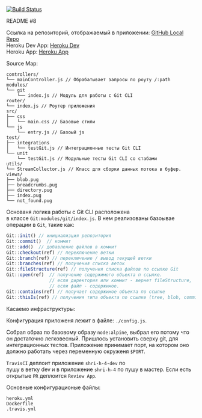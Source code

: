 [![Build Status](https://travis-ci.org/dezmound/y.h.4.svg?branch=dev)](https://travis-ci.org/dezmound/y.h.4)   

README #8

Ссылка на репозиторий, отображаемый в приложении: [GitHub Local Repo](https://github.com/dezmound/y.h.3)   
Heroku Dev App: [Heroku Dev](https://shri-h-4-dev.herokuapp.com)   
Heroku App: [Heroku App](https://shri-h-4.herokuapp.com)    

Source Map:
```
controllers/
└── mainController.js // Обрабатывает запросы по роуту /:path
modules/
└── git
    └── index.js // Модуль для работы с Git CLI
router/
└── index.js // Роутер приложения
src/
├── css
│   └── main.css // Базовые стили
└── js
    └── entry.js // Базоый js
test/
├── integrations
│   └── testGit.js // Интеграционные тесты Git CLI
└── unit
    └── testGit.js // Модульные тесты Git CLI со стабами
utils/
└── StreamCollector.js // Класс для сборки данных потока в буфер.
views/
├── blob.pug
├── breadcrumbs.pug
├── directory.pug
├── index.pug
└── not_found.pug

```

Основаня логика работы с Git CLI расположена   
в классе `Git:modules/git/index.js`.
В нем реализованы базоывае операции в `Git`, такие как:
```javascript
Git::init() // инициализция репозитория
Git::commit()  // коммит
Git::add()  // добавление файлов в коммит
Git::checkout(ref) // переключение ветки
Git::branch(ref) // переключение / вывод текущей ветки
Git::branches(ref) // получения списка веток
Git::fileStructure(ref) // получения списка файлов по ссылке Git
Git::open(ref)  // получение содержимого объекта п ссылке.
                // если директория или коммит - вернет fileStructure,
                // если файл - содержимое.
Git::contains(ref) // получает содержимое объекта по ссылке
Git::thisIs(ref) // получения типа объекта по ссылке (tree, blob, commit)
```

Касаемо инфраструктуры:

Конфигурация приложеня лежит в файле: `./config.js`.

Собрал образ по базовому образу `node:alpine`,
выбрал его потому что он достаточно легковесный.
Пришлось установить сверху git, для интеграционных тестов.
Приложение принимает порт, на котором оно должно работать
через переменную окруженя `$PORT`.

`TravisCI` деплоит приложение `shri-h-4-dev` по   
пушу в ветку dev и в приложение `shri-h-4` по пушу в мастер.
Если есть открытые `PR` деплоится `Review App`.

Основные конфигурационые файлы:
```
heroku.yml
Dockerfile
.travis.yml
```